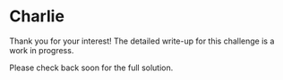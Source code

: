 # Charlie

Thank you for your interest! The detailed write-up for this challenge is a work in progress.

Please check back soon for the full solution.
